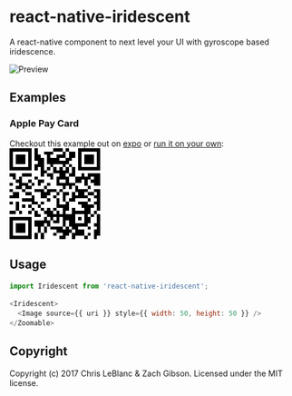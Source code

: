 # react-native-iridescent
A react-native component to next level your UI with gyroscope based iridescence.

![Preview](https://raw.githubusercontent.com/elevenfooteleven/react-native-iridescent/master/preview.gif)

## Examples

### Apple Pay Card

Checkout this example out on [expo](https://exp.host/@elevenfooteleven/ApplePayCard) or [run it on your own](examples/ApplePayCard):
![Expo QR Code](examples/ApplePayCard/qr.png)

## Usage

```javascript
import Iridescent from 'react-native-iridescent';
```

```javascript
<Iridescent>
  <Image source={{ uri }} style={{ width: 50, height: 50 }} />
</Zoomable>
```


## Copyright
Copyright (c) 2017 Chris LeBlanc & Zach Gibson. Licensed under the MIT license.
